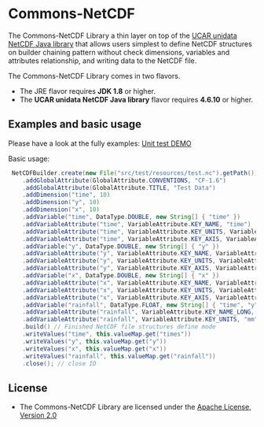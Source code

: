 # Commons-NetCDF
The Commons-NetCDF Library a thin layer on top of the [UCAR unidata NetCDF Java library](https://www.unidata.ucar.edu/software/thredds/current/netcdf-java/) that allows users simplest to define NetCDF structures on builder chaining pattern without check dimensions, variables and attributes relationship, and writing data to the NetCDF file.

The Commons-NetCDF Library comes in two flavors.

- The JRE flavor requires **JDK 1.8** or higher.
- The **UCAR unidata NetCDF Java library** flavor requires **4.6.10** or higher.

## Examples and basic usage
Please have a look at the fully examples:  [Unit test DEMO](src/test/java/tw/fondus/commons/nc/util/NetCDFBuilderTest.java)

Basic usage:
```java
 NetCDFBuilder.create(new File("src/test/resources/test.nc").getPath())
    .addGlobalAttribute(GlobalAttribute.CONVENTIONS, "CF-1.6")
    .addGlobalAttribute(GlobalAttribute.TITLE, "Test Data")
    .addDimension("time", 10)
    .addDimension("y", 10)
    .addDimension("x", 10)
    .addVariable("time", DataType.DOUBLE, new String[] { "time" })
    .addVariableAttribute("time", VariableAttribute.KEY_NAME, "time")
    .addVariableAttribute("time", VariableAttribute.KEY_UNITS, VariableAttribute.UNITS_TIME)
    .addVariableAttribute("time", VariableAttribute.KEY_AXIS, VariableAttribute.AXIS_TIME)
    .addVariable("y", DataType.DOUBLE, new String[] { "y" })
    .addVariableAttribute("y", VariableAttribute.KEY_NAME, VariableAttribute.COORDINATES_Y_84)
    .addVariableAttribute("y", VariableAttribute.KEY_UNITS, VariableAttribute.UNITS_Y_84)
    .addVariableAttribute("y", VariableAttribute.KEY_AXIS, VariableAttribute.AXIS_Y)
    .addVariable("x", DataType.DOUBLE, new String[] { "x" })
    .addVariableAttribute("x", VariableAttribute.KEY_NAME, VariableAttribute.COORDINATES_X_84)
    .addVariableAttribute("x", VariableAttribute.KEY_UNITS, VariableAttribute.UNITS_X_84)
    .addVariableAttribute("x", VariableAttribute.KEY_AXIS, VariableAttribute.AXIS_X)
    .addVariable("rainfall", DataType.FLOAT, new String[] { "time", "y", "x" })
    .addVariableAttribute("rainfall", VariableAttribute.KEY_NAME_LONG, "Rainfall")
    .addVariableAttribute("rainfall", VariableAttribute.KEY_UNITS, "mm")
    .build() // Finished NetCDF file structures define mode
    .writeValues("time", this.valueMap.get("times"))
    .writeValues("y", this.valueMap.get("y"))
    .writeValues("x", this.valueMap.get("x"))
    .writeValues("rainfall", this.valueMap.get("rainfall"))
    .close(); // close IO
```

## License
- The Commons-NetCDF Library are licensed under the [Apache License, Version 2.0](https://www.apache.org/licenses/LICENSE-2.0)
